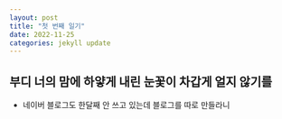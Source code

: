 ```yaml
---
layout: post
title: "첫 번째 일기"
date: 2022-11-25
categories: jekyll update
---
```


## 부디 너의 맘에 하얗게 내린 눈꽃이 차갑게 얼지 않기를

- 네이버 블로그도 한달째 안 쓰고 있는데 블로그를 따로 만들라니